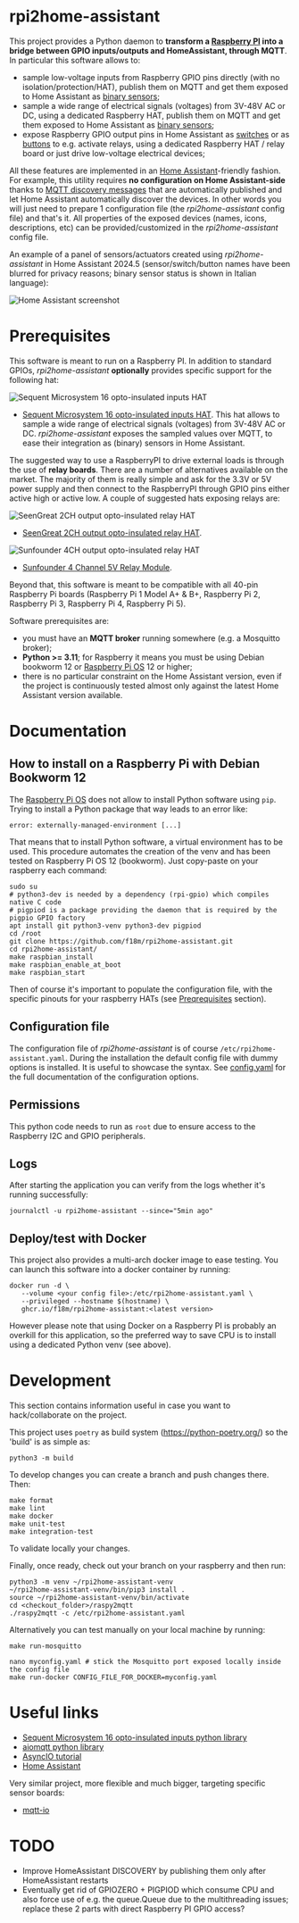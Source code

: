 # rpi2home-assistant

This project provides a Python daemon to **transform a [Raspberry PI](https://www.raspberrypi.com/) into a bridge between GPIO inputs/outputs and HomeAssistant, through MQTT**.
In particular this software allows to:
* sample low-voltage inputs from Raspberry GPIO pins directly (with no isolation/protection/HAT), publish them on MQTT and get them exposed to Home Assistant as [binary sensors](https://www.home-assistant.io/integrations/binary_sensor.mqtt/);
* sample a wide range of electrical signals (voltages) from 3V-48V AC or DC, using a dedicated Raspberry HAT, publish them on MQTT and get them exposed to Home Assistant as [binary sensors](https://www.home-assistant.io/integrations/binary_sensor.mqtt/);
* expose Raspberry GPIO output pins in Home Assistant as [switches](https://www.home-assistant.io/integrations/switch.mqtt/) or as [buttons](https://www.home-assistant.io/integrations/button.mqtt/) to e.g. activate relays, using a dedicated Raspberry HAT / relay board or just drive low-voltage electrical devices;

All these features are implemented in an [Home Assistant](https://www.home-assistant.io/)-friendly fashion.
For example, this utility requires **no configuration on Home Assistant-side** thanks to [MQTT discovery messages](https://www.home-assistant.io/integrations/mqtt/#mqtt-discovery) that are automatically published and let Home Assistant automatically discover the devices. In other words you will just need to prepare 1 configuration file (the _rpi2home-assistant_ config file) and that's it.
All properties of the exposed devices (names, icons, descriptions, etc) can be provided/customized in the _rpi2home-assistant_ config file.

An example of a panel of sensors/actuators created using _rpi2home-assistant_ in Home Assistant 2024.5 (sensor/switch/button names have been blurred for privacy reasons; binary sensor status is shown in Italian language):

![Home Assistant screenshot](/docs/screenshot1.png?raw=true "Home Assistant screenshot")


# Prerequisites

This software is meant to run on a Raspberry PI.
In addition to standard GPIOs, _rpi2home-assistant_ **optionally** provides specific support for the following hat:

![Sequent Microsystem 16 opto-insulated inputs HAT](/docs/seq-microsystem-optoisolated-hat.png?raw=true "Sequent Microsystem 16 opto-insulated inputs HAT")

* [Sequent Microsystem 16 opto-insulated inputs HAT](https://sequentmicrosystems.com/collections/all-io-cards/products/16-universal-inputs-card-for-raspberry-pi). This hat allows to sample a wide range of electrical signals (voltages) from 3V-48V AC or DC. _rpi2home-assistant_ exposes the sampled values over MQTT, to ease their integration as (binary) sensors in Home Assistant.

<!--
Note that Sequent Microsystem board is connecting the pin 37 (GPIO 26) of the Raspberry Pi 
to a pushbutton. This software monitors this pin, and if pressed for more than the
desired time, issues the shut-down command to the Raspberry PI board.
-->

The suggested way to use a RaspberryPI to drive external loads is through the use of **relay boards**.
There are a number of alternatives available on the market. The majority of them is really simple and
ask for the 3.3V or 5V power supply and then connect to the RaspberryPI through GPIO pins either 
active high or active low.
A couple of suggested hats exposing relays are:

![SeenGreat 2CH output opto-insulated relay HAT](/docs/seengreat-2ch-relay.png?raw=true "SeenGreat 2CH output opto-insulated relay HAT")

* [SeenGreat 2CH output opto-insulated relay HAT](https://seengreat.com/wiki/107/).

![Sunfounder 4CH output opto-insulated relay HAT](/docs/sunfounder-4ch-relay.png?raw=true "Sunfounder 4CH output opto-insulated relay HAT")

* [Sunfounder 4 Channel 5V Relay Module](http://wiki.sunfounder.cc/index.php?title=4_Channel_5V_Relay_Module).


Beyond that, this software is meant to be compatible with all 40-pin Raspberry Pi boards
(Raspberry Pi 1 Model A+ & B+, Raspberry Pi 2, Raspberry Pi 3, Raspberry Pi 4,
Raspberry Pi 5).

Software prerequisites are:
* you must have an **MQTT broker** running somewhere (e.g. a Mosquitto broker);
* **Python >= 3.11**; for Raspberry it means you must be using Debian bookworm 12 or [Raspberry Pi OS](https://www.raspberrypi.com/software/operating-systems/) 12 or higher;
* there is no particular constraint on the Home Assistant version, even if the project is continuously tested
  almost only against the latest Home Assistant version available.

# Documentation

## How to install on a Raspberry Pi with Debian Bookworm 12

The [Raspberry Pi OS](https://www.raspberrypi.com/software/operating-systems/) does not allow to install Python software using `pip`.
Trying to install a Python package that way leads to an error like:

```
error: externally-managed-environment [...]
```

That means that to install Python software, a virtual environment has to be used.
This procedure automates the creation of the venv and has been tested on Raspberry Pi OS 12 (bookworm). 
Just copy-paste on your raspberry each command:

```
sudo su
# python3-dev is needed by a dependency (rpi-gpio) which compiles native C code
# pigpiod is a package providing the daemon that is required by the pigpio GPIO factory
apt install git python3-venv python3-dev pigpiod
cd /root
git clone https://github.com/f18m/rpi2home-assistant.git
cd rpi2home-assistant/
make raspbian_install
make raspbian_enable_at_boot
make raspbian_start
```

Then of course it's important to populate the configuration file, with the specific pinouts for your raspberry HATs
(see [Preqrequisites](#prerequisites) section). 

## Configuration file

The configuration file of _rpi2home-assistant_ is of course `/etc/rpi2home-assistant.yaml`.
During the installation the default config file with dummy options is installed.
It is useful to showcase the syntax. See [config.yaml](config.yaml) for 
the full documentation of the configuration options.

## Permissions

This python code needs to run as `root` due to ensure access to the Raspberry I2C and GPIO peripherals.

## Logs

After starting the application you can verify from the logs whether it's running successfully:

```
journalctl -u rpi2home-assistant --since="5min ago"
```

## Deploy/test with Docker

This project also provides a multi-arch docker image to ease testing.
You can launch this software into a docker container by running:

```
docker run -d \
   --volume <your config file>:/etc/rpi2home-assistant.yaml \
   --privileged --hostname $(hostname) \
   ghcr.io/f18m/rpi2home-assistant:<latest version>
```

However please note that using Docker on a Raspberry PI is probably an overkill for this application,
so the preferred way to save CPU is to install using a dedicated Python venv (see above).


# Development

This section contains information useful in case you want to hack/collaborate on the project.

This project uses `poetry` as build system (https://python-poetry.org/) so the 'build' is as simple as:

```
python3 -m build
```

To develop changes you can create a branch and push changes there. Then:

```
make format
make lint
make docker
make unit-test
make integration-test
```

To validate locally your changes.

Finally, once ready, check out your branch on your raspberry and then run:

```
python3 -m venv ~/rpi2home-assistant-venv
~/rpi2home-assistant-venv/bin/pip3 install .
source ~/rpi2home-assistant-venv/bin/activate
cd <checkout_folder>/raspy2mqtt
./raspy2mqtt -c /etc/rpi2home-assistant.yaml
```

Alternatively you can test manually on your local machine by running:

```
make run-mosquitto

nano myconfig.yaml # stick the Mosquitto port exposed locally inside the config file
make run-docker CONFIG_FILE_FOR_DOCKER=myconfig.yaml
```



# Useful links

* [Sequent Microsystem 16 opto-insulated inputs python library](https://github.com/SequentMicrosystems/16inpind-rpi)
* [aiomqtt python library](https://github.com/sbtinstruments/aiomqtt)
* [AsyncIO tutorial](https://realpython.com/python-concurrency/#asyncio-version)
* [Home Assistant](https://www.home-assistant.io/)

Very similar project, more flexible and much bigger, targeting specific sensor boards:
* [mqtt-io](https://github.com/flyte/mqtt-io)


# TODO

- Improve HomeAssistant DISCOVERY by publishing them only after HomeAssistant restarts
- Eventually get rid of GPIOZERO + PIGPIOD which consume CPU and also force use of e.g. the queue.Queue due to
  the multithreading issues; replace these 2 parts with direct Raspberry PI GPIO access?
